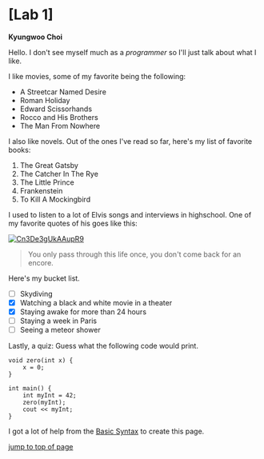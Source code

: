 # [Lab 1]  
**Kyungwoo Choi**  

Hello.
I don't see myself much as a *programmer* so I'll just talk about what I like.

I like movies, some of my favorite being the following:

- A Streetcar Named Desire
- Roman Holiday
- Edward Scissorhands
- Rocco and His Brothers
- The Man From Nowhere

I also like novels. Out of the ones I've read so far, here's my list of favorite books:

1. The Great Gatsby
2. The Catcher In The Rye
3. The Little Prince
4. Frankenstein
5. To Kill A Mockingbird

I used to listen to a lot of Elvis songs and interviews in highschool. One of my favorite quotes of his goes like this:

[![Cn3De3gUkAAupR9](https://github.com/kyc013/Lab1/assets/147003854/cf5aee86-c504-4024-ba70-729bf24e6791)](https://github.com/kyc013/Lab1/blob/main/Cn3De3gUkAAupR9.jpg)

>You only pass through this life once, you don't come back for an encore.


Here's my bucket list.
- [ ] Skydiving
- [x] Watching a black and white movie in a theater
- [x] Staying awake for more than 24 hours
- [ ] Staying a week in Paris
- [ ] Seeing a meteor shower

Lastly, a quiz:
Guess what the following code would print.

    void zero(int x) {
        x = 0;
    }

    int main() {
        int myInt = 42;
        zero(myInt);
        cout << myInt;
    }

I got a lot of help from the [Basic Syntax](https://www.markdownguide.org/basic-syntax/) to create this page.

[jump to top of page](#Lab1)
